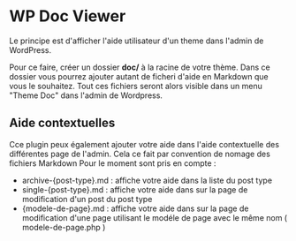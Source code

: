 # WP Doc Viewer

Le principe est d'afficher l'aide utilisateur d'un theme dans l'admin de WordPress. 

Pour ce faire, créer un dossier **doc/** à la racine de votre thème. Dans ce dossier vous pourrez ajouter autant de ficheri d'aide en Markdown que vous le souhaitez. Tout ces fichiers seront alors visible dans un menu "Theme Doc" dans l'admin de Wordpress.

## Aide contextuelles

Cce plugin peux également ajouter votre aide dans l'aide contextuelle des différentes page de l'admin. Cela ce fait par convention de nomage des fichiers Markdown Pour le moment sont pris en compte :

* archive-{post-type}.md : affiche votre aide dans la liste du post type
* single-{post-type}.md : affiche votre aide dans sur la page de modification d'un post du post type
* {modele-de-page}.md : affiche votre aide dans sur la page de modification d'une page utilisant le modéle de page avec le même nom ( modele-de-page.php )

